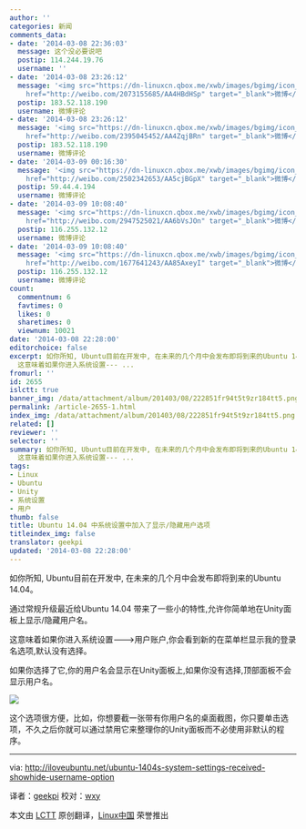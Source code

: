```yaml
---
author: ''
categories: 新闻
comments_data:
- date: '2014-03-08 22:36:03'
  message: 这个没必要说吧
  postip: 114.244.19.76
  username: ''
- date: '2014-03-08 23:26:12'
  message: '<img src="https://dn-linuxcn.qbox.me/xwb/images/bgimg/icon_logo.png" />道法自然無量雲(<a
    href="http://weibo.com/2073155685/AA4HBdHSp" target="_blank">微博</a>): 转发微博'
  postip: 183.52.118.190
  username: 微博评论
- date: '2014-03-08 23:26:12'
  message: '<img src="https://dn-linuxcn.qbox.me/xwb/images/bgimg/icon_logo.png" />一片静雪(<a
    href="http://weibo.com/2395045452/AA4ZqjBRn" target="_blank">微博</a>): 转发微博'
  postip: 183.52.118.190
  username: 微博评论
- date: '2014-03-09 00:16:30'
  message: '<img src="https://dn-linuxcn.qbox.me/xwb/images/bgimg/icon_logo.png" />上火的快乐生活(<a
    href="http://weibo.com/2502342653/AA5cjBGpX" target="_blank">微博</a>): 转发微博'
  postip: 59.44.4.194
  username: 微博评论
- date: '2014-03-09 10:08:40'
  message: '<img src="https://dn-linuxcn.qbox.me/xwb/images/bgimg/icon_logo.png" />Elementary-Luna(<a
    href="http://weibo.com/2947525021/AA6bVsJOn" target="_blank">微博</a>): 转发微博'
  postip: 116.255.132.12
  username: 微博评论
- date: '2014-03-09 10:08:40'
  message: '<img src="https://dn-linuxcn.qbox.me/xwb/images/bgimg/icon_logo.png" />魏少钎(<a
    href="http://weibo.com/1677641243/AA85AxeyI" target="_blank">微博</a>): 最近我已频频被Ubuntu刷屏'
  postip: 116.255.132.12
  username: 微博评论
count:
  commentnum: 6
  favtimes: 0
  likes: 0
  sharetimes: 0
  viewnum: 10021
date: '2014-03-08 22:28:00'
editorchoice: false
excerpt: 如你所知, Ubuntu目前在开发中, 在未来的几个月中会发布即将到来的Ubuntu 14.04。 通过常规升级最近给Ubuntu 14.04 带来了一些小的特性,允许你简单地在Unity面板上显示/隐藏用户名。
  这意味着如果你进入系统设置--- ...
fromurl: ''
id: 2655
islctt: true
banner_img: /data/attachment/album/201403/08/222851fr94t5t9zr184tt5.png
permalink: /article-2655-1.html
index_img: /data/attachment/album/201403/08/222851fr94t5t9zr184tt5.png.thumb.jpg
related: []
reviewer: ''
selector: ''
summary: 如你所知, Ubuntu目前在开发中, 在未来的几个月中会发布即将到来的Ubuntu 14.04。 通过常规升级最近给Ubuntu 14.04 带来了一些小的特性,允许你简单地在Unity面板上显示/隐藏用户名。
  这意味着如果你进入系统设置--- ...
tags:
- Linux
- Ubuntu
- Unity
- 系统设置
- 用户
thumb: false
title: Ubuntu 14.04 中系统设置中加入了显示/隐藏用户选项
titleindex_img: false
translator: geekpi
updated: '2014-03-08 22:28:00'
---
```


如你所知, Ubuntu目前在开发中, 在未来的几个月中会发布即将到来的Ubuntu 14.04。


通过常规升级最近给Ubuntu 14.04 带来了一些小的特性,允许你简单地在Unity面板上显示/隐藏用户名。


这意味着如果你进入系统设置--->用户账户,你会看到新的在菜单栏显示我的登录名选项,默认没有选择。


如果你选择了它,你的用户名会显示在Unity面板上,如果你没有选择,顶部面板不会显示用户名。


![](/data/attachment/album/201403/08/222851fr94t5t9zr184tt5.png)


这个选项很方便，比如，你想要截一张带有你用户名的桌面截图，你只要单击选项，不久之后你就可以通过禁用它来整理你的Unity面板而不必使用非默认的程序。




---


via: <http://iloveubuntu.net/ubuntu-1404s-system-settings-received-showhide-username-option>


译者：[geekpi](https://github.com/geekpi) 校对：[wxy](https://github.com/wxy)


本文由 [LCTT](https://github.com/LCTT/TranslateProject) 原创翻译，[Linux中国](http://linux.cn/) 荣誉推出